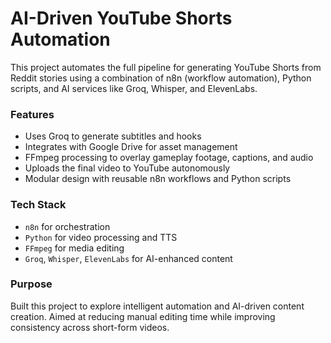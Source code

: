 # AI-Driven YouTube Shorts Automation

This project automates the full pipeline for generating YouTube Shorts from Reddit stories using a combination of n8n (workflow automation), Python scripts, and AI services like Groq, Whisper, and ElevenLabs.

### Features
- Uses Groq to generate subtitles and hooks
- Integrates with Google Drive for asset management
- FFmpeg processing to overlay gameplay footage, captions, and audio
- Uploads the final video to YouTube autonomously
- Modular design with reusable n8n workflows and Python scripts

### Tech Stack
- `n8n` for orchestration
- `Python` for video processing and TTS
- `FFmpeg` for media editing
- `Groq`, `Whisper`, `ElevenLabs` for AI-enhanced content

### Purpose
Built this project to explore intelligent automation and AI-driven content creation. Aimed at reducing manual editing time while improving consistency across short-form videos.
